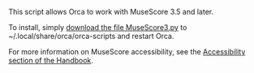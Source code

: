 This script allows Orca to work with MuseScore 3.5 and later.

To install,
simply [download the file MuseScore3.py](https://raw.githubusercontent.com/MarcSabatella/Accessibility/master/MuseScore/Orca/MuseScore3.py)
to ~/.local/share/orca/orca-scripts and restart Orca.

For more information on MuseScore accessibility,
see the [Accessibility section of the Handbook](https://musescore.org/en/handbook/3/accessibility).
